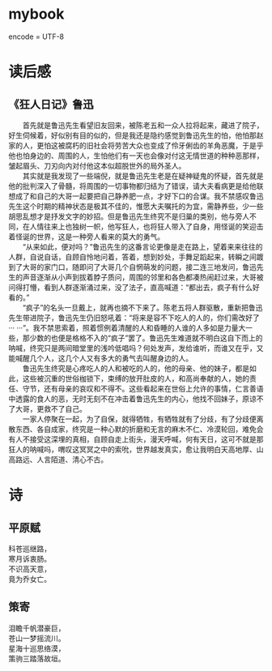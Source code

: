 mybook  
===  
encode = UTF-8   
# 读后感
## 《狂人日记》鲁迅
&emsp;&emsp;首先就是鲁迅先生看望旧友回来，被陈老五和一众人拉将起来，藏进了院子，好生伺候着，好似别有目的似的，但是我还是隐约感觉到鲁迅先生的怕，他怕那赵家的人，更怕这被腐朽的旧社会将劳苦大众也变成了伶牙俐齿的羊角恶魔，于是乎他也怕身边的、周围的人，生怕他们有一天也会像对付这无情世道的种种恶那样，皱起眉头、刀刃向内对付他这本似超脱世外的局外圣人。  
&emsp;&emsp;其实就是我发现了一些端倪，就是鲁迅先生老是在疑神疑鬼的怀疑，首先就是他的批判深入了骨髓，将周围的一切事物都归结为了错误，请大夫看病更是给他联想成了和自己的大哥一起要把自己静养肥一点，才好下口的合谋。我不禁感叹鲁迅先生这个时期的精神状态是极其不佳的，惟愿大夫嘱托的为宜，需静养些，少一些胡思乱想才是抒发文字的妙招。但是鲁迅先生终究不是归巢的类别，他与旁人不同，在人情往来上也独树一帜，他写狂人，也将狂人带入了自身，用怪诞的笑迎击着怪诞的世界，这是一种旁人看来的莫大的勇气。  
&emsp;&emsp;“从来如此，便对吗？”鲁迅先生的这番言论更像是走在路上，望着来来往往的人群，自说自话，自顾自怜地问着，答着，想到妙处，手舞足蹈起来，转瞬之间踱到了大哥的家门口，随即问了大哥几个自惘萌发的问题，接二连三地发问，鲁迅先生的声音逐渐从小声到拔着脖子质问，周围的邻里和各色都凑热闹赶过来，大哥被问得打懵，看到人群逐渐涌过来，没了法子，直高喊道：“都出去，疯子有什么好看的。”  
&emsp;&emsp;“疯子”的名头一旦戴上，就再也摘不下来了。陈老五将人群驱散，重新把鲁迅先生带进院子，鲁迅先生仍旧怒吼着：“将来是容不下吃人的人的，你们需改好了··· ···”。我不禁思索着，照着惯例着清醒的人和昏睡的人谁的人多如是力量大一些，那少数的也便是格格不入的“疯子”罢了。鲁迅先生难道就不明白这自下而上的呐喊，终究只是两间暗堂里的浅吟低唱吗？何处发声，发给谁听，而谁又在乎，又能喊醒几个人，这几个人又有多大的勇气去叫醒身边的人。  
&emsp;&emsp;鲁迅先生终究是心疼吃人的人和被吃的人的，他的母亲、他的妹子，都是如此，这些被沉重的世俗枷锁下，束缚的放开肚皮的人，和高尚奉献的人，她的责任、守节，还有母亲的哀叹和不得不。这些看起来在世俗上允许的事情，仁言善语中透露的食人的恶，无时无刻不在冲击着鲁迅先生的内心，他找不回妹子，原谅不了大哥，更救不了自己。  
&emsp;&emsp;一家人停聚在一起，为了自保，就得牺牲，有牺牲就有了分歧，有了分歧便离散东西、各自成家，终究是一种心默的折磨和无言的麻木不仁、冷漠轮回，难免会有人不接受这深埋的真相，自顾自走上街头，漫天呼喊，何有天日，这可不就是那狂人的呐喊吗，喟叹这冥冥之中的索吮，世界越发真实，愈让我明白天高地厚、山高路远、人言陌道、清心不古。  
# 诗
## 平原赋
科苍巡继路，  
寒月诉衷肠。  
不识高天意，  
竟为乔女亡。  
## 策寄  
泪瞻千帆潜豪巨，  
苍山一梦摇流川。  
星海十巡思络漠，  
策驹三踏落故垣。  
